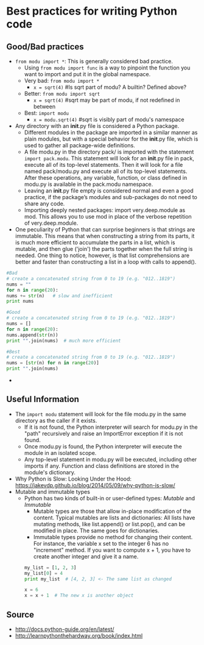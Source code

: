 Best practices for writing Python code
======================================

Good/Bad practices
------------------
- `from modu import *`: This is generally considered bad practice.
    - Using `from modu import func` is a way to pinpoint the function you want to import and put it in the global namespace.
    - Very bad: `from modu import *`
        - `x = sqrt(4)` #Is sqrt part of modu? A builtin? Defined above?
    - Better: `from modu import sqrt`
        - `x = sqrt(4)` #sqrt may be part of modu, if not redefined in between
    - Best: `import modu`
        - `x = modu.sqrt(4)` #sqrt is visibly part of modu's namespace
- Any directory with an __init__.py file is considered a Python package.
    - Different modules in the package are imported in a similar manner as plain modules, but with a special behavior for the __init__.py file, which is used to gather all package-wide definitions.
    - A file modu.py in the directory pack/ is imported with the statement `import pack.modu`. This statement will look for an __init__.py file in pack, execute all of its top-level statements. Then it will look for a file named pack/modu.py and execute all of its top-level statements. After these operations, any variable, function, or class defined in modu.py is available in the pack.modu namespace.
    - Leaving an __init__.py file empty is considered normal and even a good practice, if the package’s modules and sub-packages do not need to share any code.
    - Importing deeply nested packages: import very.deep.module as mod. This allows you to use mod in place of the verbose repetition of very.deep.module.
- One peculiarity of Python that can surprise beginners is that strings are immutable. This means that when constructing a string from its parts, it is much more efficient to accumulate the parts in a list, which is mutable, and then glue ('join') the parts together when the full string is needed. One thing to notice, however, is that list comprehensions are better and faster than constructing a list in a loop with calls to append().
```python
#Bad
# create a concatenated string from 0 to 19 (e.g. "012..1819")
nums = ""
for n in range(20):
nums += str(n)   # slow and inefficient
print nums

#Good
# create a concatenated string from 0 to 19 (e.g. "012..1819")
nums = []
for n in range(20):
nums.append(str(n))
print "".join(nums)  # much more efficient

#Best
# create a concatenated string from 0 to 19 (e.g. "012..1819")
nums = [str(n) for n in range(20)]
print "".join(nums)
```
- 











Useful Information
------------------
- The `import modu` statement will look for the file modu.py in the same directory as the caller if it exists.
    - If it is not found, the Python interpreter will search for modu.py in the "path" recursively and raise an ImportError exception if it is not found.
    - Once modu.py is found, the Python interpreter will execute the module in an isolated scope.
    - Any top-level statement in modu.py will be executed, including other imports if any. Function and class definitions are stored in the module's dictionary.
- Why Python is Slow: Looking Under the Hood: https://jakevdp.github.io/blog/2014/05/09/why-python-is-slow/
- Mutable and immutable types
    - Python has two kinds of built-in or user-defined types: *Mutable* and *Immutable*
        - Mutable types are those that allow in-place modification of the content. Typical mutables are lists and dictionaries: All lists have mutating methods, like list.append() or list.pop(), and can be modified in place. The same goes for dictionaries.
        - Immutable types provide no method for changing their content. For instance, the variable x set to the integer 6 has no "increment" method. If you want to compute x + 1, you have to create another integer and give it a name.
        ```python
        my_list = [1, 2, 3]
        my_list[0] = 4
        print my_list  # [4, 2, 3] <- The same list as changed

        x = 6
        x = x + 1  # The new x is another object
        ```









Source
------
- http://docs.python-guide.org/en/latest/
- http://learnpythonthehardway.org/book/index.html
